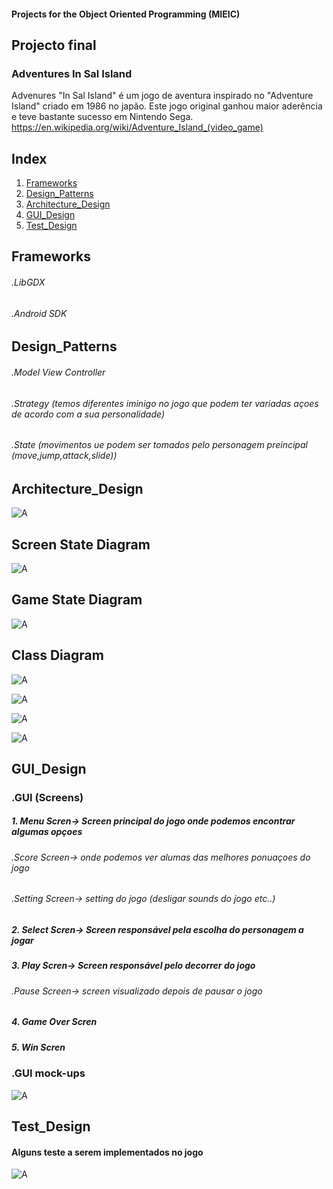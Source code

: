 #### Projects for the Object Oriented Programming  (MIEIC) 


## Projecto final 

### Adventures In Sal Island

Advenures "In Sal Island" é um jogo de aventura inspirado no "Adventure Island" criado em 1986 no japão.
Este jogo original  ganhou maior aderência e teve bastante sucesso em Nintendo  Sega.
https://en.wikipedia.org/wiki/Adventure_Island_(video_game)


## Index

1. [Frameworks](#frameworks)
2. [Design_Patterns](#design_patterns)
3. [Architecture_Design](#architecture_design)
4. [GUI_Design](#gui_design)
5. [Test_Design](#test_design)




## Frameworks

###### .LibGDX           
###### .Android SDK




## Design_Patterns

###### .Model View Controller    
###### .Strategy (temos diferentes iminigo no jogo que podem ter variadas açoes de acordo com a sua personalidade) 
###### .State (movimentos ue podem ser tomados pelo personagem preincipal (move,jump,attack,slide))



## Architecture_Design



![A](/Check-Point/view.png)





## Screen State Diagram 




![A](/Check-Point/stateView.png)







## Game State Diagram





![A](/Check-Point/gameSt.png)




## Class Diagram





![A](/Check-Point/main.png)




![A](/Check-Point/model.png)






![A](/Check-Point/View.png)





![A](/Check-Point/controller.png)






## GUI_Design

### .GUI (Screens)

##### 1. Menu Scren-> Screen principal do jogo onde podemos encontrar algumas opçoes
###### .Score Screen-> onde podemos ver alumas das melhores ponuaçoes do jogo 
###### .Setting Screen-> setting do jogo (desligar sounds do jogo etc..)

##### 2. Select Scren-> Screen responsável pela escolha do personagem a jogar  

##### 3. Play Scren-> Screen responsável pelo decorrer do jogo 
###### .Pause Screen-> screen visualizado depois de pausar o jogo 

##### 4. Game Over Scren

##### 5. Win Scren
















### .GUI mock-ups


![A](/Check-Point/mk.png)



## Test_Design
#### Alguns teste a serem implementados no  jogo 


![A](/Check-Point/test.png)








